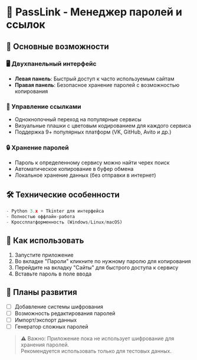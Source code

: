 # 🔐 PassLink - Менеджер паролей и ссылок

## 🌟 Основные возможности

### 🖥️ Двухпанельный интерфейс
- **Левая панель**: Быстрый доступ к часто используемым сайтам
- **Правая панель**: Безопасное хранение паролей с возможностью копирования

### 🔗 Управление ссылками
- Однокнопочный переход на популярные сервисы
- Визуальные плашки с цветовым кодированием для каждого сервиса
- Поддержка 9+ популярных платформ (VK, GitHub, Avito и др.)

### 🔒 Хранение паролей
- Пароль к определенному сервису можно найти черех поиск
- Автоматическое копирование в буфер обмена
- Локальное хранение данных (без отправки в интернет)

## 🛠 Технические особенности
```python
- Python 3.x + Tkinter для интерфейса
- Полностью оффлайн-работа
- Кроссплатформенность (Windows/Linux/macOS)
```

## 📌 Как использовать
1. Запустите приложение
2. Во вкладке "Пароли" кликните по нужному паролю для копирования
3. Перейдите на вкладку "Сайты" для быстрого доступа к сервису
4. Вставьте пароль в поле ввода

## 🚀 Планы развития
- [ ] Добавление системы шифрования
- [ ] Возможность редактирования паролей
- [ ] Импорт/экспорт данных
- [ ] Генератор сложных паролей

> ⚠️ Важно: Приложение пока не использует шифрование для хранения паролей.  
> Рекомендуется использовать только для тестовых данных.
